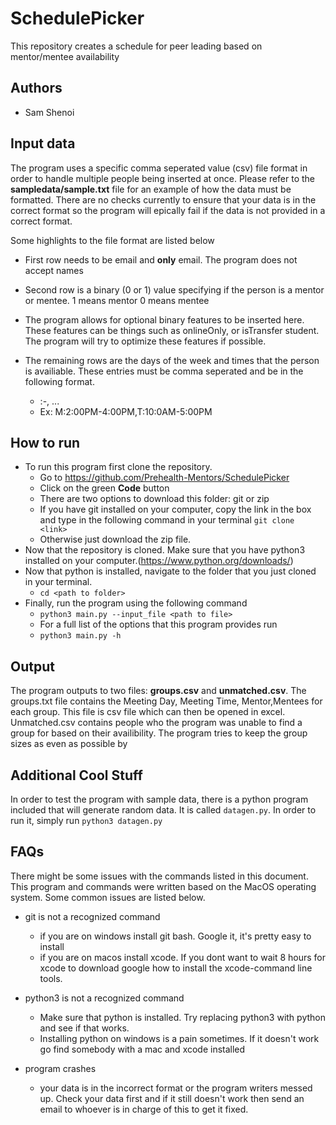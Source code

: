 # SchedulePicker
This repository creates a schedule for peer leading based on mentor/mentee availability

## Authors
 - Sam Shenoi

## Input data
The program uses a specific comma seperated value (csv) file format in order to handle multiple people being inserted at once. Please refer to the **sampledata/sample.txt** file for an example of how the data must be formatted.
There are no checks currently to ensure that your data is in the correct format so the program will epically fail if
the data is not provided in a correct format.

Some highlights to the file format are listed below
- First row needs to be email and **only** email. The program does not accept names
- Second row is a binary (0 or 1) value specifying if the person is a mentor or mentee. 1 means mentor 0 means mentee
- The program allows for optional binary features to be inserted here. These features can be things such as onlineOnly, or isTransfer student. The program will try to optimize these features if possible.

- The remaining rows are the days of the week and times that the person is availiable. These entries must be comma seperated and be in the following format.
   - <day of the week>:<start time>-<end time>, ...
   - Ex: M:2:00PM-4:00PM,T:10:0AM-5:00PM

## How to run
- To run this program first clone the repository.
     - Go to https://github.com/Prehealth-Mentors/SchedulePicker
     - Click on the green **Code** button
     - There are two options to download this folder: git or zip
     - If you have git installed on your computer, copy the link in the box and type in the following command in your terminal `git clone <link>`
     - Otherwise just download the zip file.
- Now that the repository is cloned. Make sure that you have python3 installed on your computer.(https://www.python.org/downloads/)
- Now that python is installed, navigate to the folder that you just cloned in your terminal.
    - `cd <path to folder>`
- Finally, run the program using the following command
    - `python3 main.py --input_file <path to file>`
    - For a full list of the options that this program provides run
    - `python3 main.py -h`

## Output
The program outputs to two files: **groups.csv** and **unmatched.csv**. The groups.txt file contains the Meeting Day, Meeting Time, Mentor,Mentees for each group. This file is csv file which can then be opened in excel. Unmatched.csv
contains people who the program was unable to find a group for based on their availibility. The program tries to
keep the group sizes as even as possible by

## Additional Cool Stuff
In order to test the program with sample data, there is a python program included that will generate random data.
It is called `datagen.py`. In order to run it, simply run `python3 datagen.py`

## FAQs
There might be some issues with the commands listed in this document. This program and commands were written based on
the MacOS operating system. Some common issues are listed below.

- git is not a recognized command
  - if you are on windows install git bash. Google it, it's pretty easy to install
  - if you are on macos install xcode. If you dont want to wait 8 hours for xcode to download
      google how to install the xcode-command line tools.

- python3 is not a recognized command
  - Make sure that python is installed. Try replacing python3 with python and see if that works.
  - Installing python on windows is a pain sometimes. If it doesn't work go find somebody with a mac and xcode installed

- program crashes
  - your data is in the incorrect format or the program writers messed up. Check your data first and if it still doesn't work then send an email to whoever is in charge of this to get it fixed.
